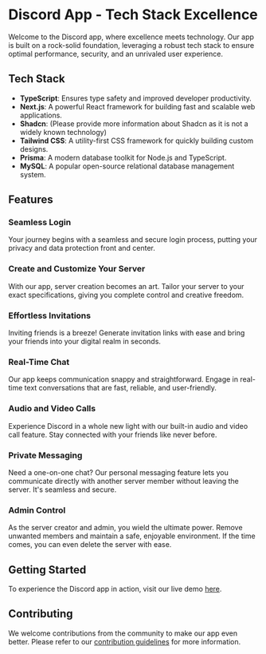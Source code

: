 # Discord App - Tech Stack Excellence

Welcome to the Discord app, where excellence meets technology. Our app is built on a rock-solid foundation, leveraging a robust tech stack to ensure optimal performance, security, and an unrivaled user experience.

## Tech Stack

- **TypeScript**: Ensures type safety and improved developer productivity.
- **Next.js**: A powerful React framework for building fast and scalable web applications.
- **Shadcn**: (Please provide more information about Shadcn as it is not a widely known technology)
- **Tailwind CSS**: A utility-first CSS framework for quickly building custom designs.
- **Prisma**: A modern database toolkit for Node.js and TypeScript.
- **MySQL**: A popular open-source relational database management system.

## Features

### Seamless Login
Your journey begins with a seamless and secure login process, putting your privacy and data protection front and center.

### Create and Customize Your Server
With our app, server creation becomes an art. Tailor your server to your exact specifications, giving you complete control and creative freedom.

### Effortless Invitations
Inviting friends is a breeze! Generate invitation links with ease and bring your friends into your digital realm in seconds.

### Real-Time Chat
Our app keeps communication snappy and straightforward. Engage in real-time text conversations that are fast, reliable, and user-friendly.

### Audio and Video Calls
Experience Discord in a whole new light with our built-in audio and video call feature. Stay connected with your friends like never before.

### Private Messaging
Need a one-on-one chat? Our personal messaging feature lets you communicate directly with another server member without leaving the server. It's seamless and secure.

### Admin Control
As the server creator and admin, you wield the ultimate power. Remove unwanted members and maintain a safe, enjoyable environment. If the time comes, you can even delete the server with ease.

## Getting Started

To experience the Discord app in action, visit our live demo [here](https://discord-mdsahed1099-gmailcom.vercel.app/).


## Contributing

We welcome contributions from the community to make our app even better. Please refer to our [contribution guidelines](CONTRIBUTING.md) for more information.

